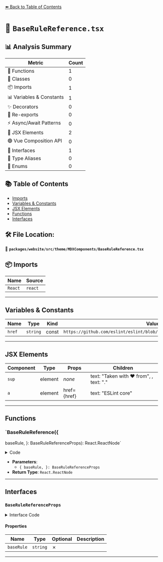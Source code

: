 [⬅️ Back to Table of Contents](../../../../../index.md)

# 📄 `BaseRuleReference.tsx`

## 📊 Analysis Summary

| Metric | Count |
|--------|-------|
| 🔧 Functions | 1 |
| 🧱 Classes | 0 |
| 📦 Imports | 1 |
| 📊 Variables & Constants | 1 |
| ✨ Decorators | 0 |
| 🔄 Re-exports | 0 |
| ⚡ Async/Await Patterns | 0 |
| 💠 JSX Elements | 2 |
| 🟢 Vue Composition API | 0 |
| 📐 Interfaces | 1 |
| 📑 Type Aliases | 0 |
| 🎯 Enums | 0 |

## 📚 Table of Contents

- [Imports](#imports)
- [Variables & Constants](#variables-constants)
- [JSX Elements](#jsx-elements)
- [Functions](#functions)
- [Interfaces](#interfaces)

## 🛠️ File Location:
📂 **`packages/website/src/theme/MDXComponents/BaseRuleReference.tsx`**

## 📦 Imports

| Name | Source |
|------|--------|
| `React` | `react` |


---

## Variables & Constants

| Name | Type | Kind | Value | Exported |
|------|------|------|-------|----------|
| `href` | `string` | const | ``https://github.com/eslint/eslint/blob/main/docs/src/rules/${baseRule}.md`` | ✗ |


---

## JSX Elements

| Component | Type | Props | Children |
|-----------|------|-------|----------|
| `sup` | element | *none* | text: "Taken with ❤️ from", <a>, text: "." |
| `a` | element | href={href} | text: "ESLint core" |


---

## Functions

### `BaseRuleReference({
  baseRule,
}: BaseRuleReferenceProps): React.ReactNode`

<details><summary>Code</summary>

```ts
export function BaseRuleReference({
  baseRule,
}: BaseRuleReferenceProps): React.ReactNode {
  const href = `https://github.com/eslint/eslint/blob/main/docs/src/rules/${baseRule}.md`;

  return (
    <sup>
      Taken with ❤️ from <a href={href}>ESLint core</a>.
    </sup>
  );
}
```
</details>

- **Parameters**:
  - `{
  baseRule,
}: BaseRuleReferenceProps`
- **Return Type**: `React.ReactNode`

---

## Interfaces

### `BaseRuleReferenceProps`

<details><summary>Interface Code</summary>

```ts
export interface BaseRuleReferenceProps {
  baseRule: string;
}
```
</details>

#### Properties

| Name | Type | Optional | Description |
|------|------|----------|-------------|
| `baseRule` | `string` | ✗ |  |


---
